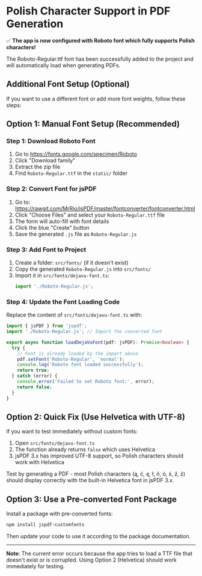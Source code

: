 # Polish Character Support in PDF Generation

✅ **The app is now configured with Roboto font which fully supports Polish characters!**

The Roboto-Regular.ttf font has been successfully added to the project and will automatically load when generating PDFs.

## Additional Font Setup (Optional)

If you want to use a different font or add more font weights, follow these steps:

## Option 1: Manual Font Setup (Recommended)

### Step 1: Download Roboto Font
1. Go to https://fonts.google.com/specimen/Roboto
2. Click "Download family"
3. Extract the zip file
4. Find `Roboto-Regular.ttf` in the `static/` folder

### Step 2: Convert Font for jsPDF
1. Go to: https://rawgit.com/MrRio/jsPDF/master/fontconverter/fontconverter.html
2. Click "Choose Files" and select your `Roboto-Regular.ttf` file
3. The form will auto-fill with font details
4. Click the blue "Create" button
5. Save the generated `.js` file as `Roboto-Regular.js`

### Step 3: Add Font to Project
1. Create a folder: `src/fonts/` (if it doesn't exist)
2. Copy the generated `Roboto-Regular.js` into `src/fonts/`
3. Import it in `src/fonts/dejavu-font.ts`:
   ```typescript
   import './Roboto-Regular.js';
   ```

### Step 4: Update the Font Loading Code
Replace the content of `src/fonts/dejavu-font.ts` with:

```typescript
import { jsPDF } from 'jspdf';
import './Roboto-Regular.js'; // Import the converted font

export async function loadDejaVuFont(pdf: jsPDF): Promise<boolean> {
  try {
    // Font is already loaded by the import above
    pdf.setFont('Roboto-Regular', 'normal');
    console.log('Roboto font loaded successfully');
    return true;
  } catch (error) {
    console.error('Failed to set Roboto font:', error);
    return false;
  }
}
```

## Option 2: Quick Fix (Use Helvetica with UTF-8)

If you want to test immediately without custom fonts:

1. Open `src/fonts/dejavu-font.ts`
2. The function already returns `false` which uses Helvetica
3. jsPDF 3.x has improved UTF-8 support, so Polish characters should work with Helvetica

Test by generating a PDF - most Polish characters (ą, ć, ę, ł, ń, ó, ś, ź, ż) should display correctly with the built-in Helvetica font in jsPDF 3.x.

## Option 3: Use a Pre-converted Font Package

Install a package with pre-converted fonts:
```bash
npm install jspdf-customfonts
```

Then update your code to use it according to the package documentation.

---

**Note**: The current error occurs because the app tries to load a TTF file that doesn't exist or is corrupted. Using Option 2 (Helvetica) should work immediately for testing.
